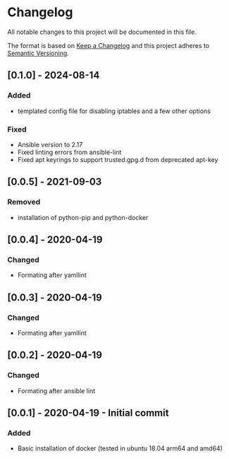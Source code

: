 # Changelog
All notable changes to this project will be documented in this file.

The format is based on [Keep a Changelog](http://keepachangelog.com/en/1.0.0/)
and this project adheres to [Semantic Versioning](http://semver.org/spec/v2.0.0.html).


## [0.1.0] - 2024-08-14
### Added
- templated config file for disabling iptables and a few other options
### Fixed
- Ansible version to 2.17
- Fixed linting errors from ansible-lint
- Fixed apt keyrings to support trusted.gpg.d from deprecated apt-key

## [0.0.5] - 2021-09-03
### Removed
- installation of python-pip and python-docker

## [0.0.4] - 2020-04-19
### Changed
- Formating after yamllint

## [0.0.3] - 2020-04-19
### Changed
- Formating after yamllint

## [0.0.2] - 2020-04-19
### Changed
- Formating after ansible lint

## [0.0.1] - 2020-04-19 -  Initial commit
### Added
- Basic installation of docker (tested in ubuntu 18.04 arm64 and amd64)
